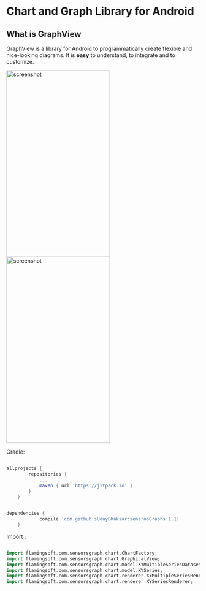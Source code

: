 # Chart and Graph Library for Android

## What is GraphView

GraphView is a library for Android to programmatically create
flexible and nice-looking diagrams.
It is **easy** to understand, to integrate and to customize.




<img src="https://github.com/sUdayBhaksar/sensrosGraphs/blob/master/sample%202.jpeg" alt="screenshot" title="screenshot" width="270" height="486" />
<img src="https://github.com/sUdayBhaksar/sensrosGraphs/blob/master/sample%201.jpeg" alt="screenshot" title="screenshot" width="270" height="486" />  



Gradle:

```groovy

allprojects {
		repositories {
			...
			maven { url 'https://jitpack.io' }
		}
	}
```

```groovy

dependencies {
	        compile 'com.github.sUdayBhaksar:sensrosGraphs:1.1'
	}


```



Import  :

```groovy

import flamingsoft.com.sensorsgraph.chart.ChartFactory;
import flamingsoft.com.sensorsgraph.chart.GraphicalView;
import flamingsoft.com.sensorsgraph.chart.model.XYMultipleSeriesDataset;
import flamingsoft.com.sensorsgraph.chart.model.XYSeries;
import flamingsoft.com.sensorsgraph.chart.renderer.XYMultipleSeriesRenderer;
import flamingsoft.com.sensorsgraph.chart.renderer.XYSeriesRenderer;

```

